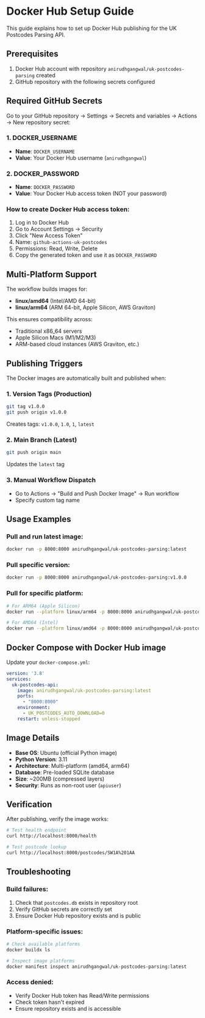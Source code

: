 # Docker Hub Setup Guide

This guide explains how to set up Docker Hub publishing for the UK Postcodes Parsing API.

## Prerequisites

1. Docker Hub account with repository `anirudhgangwal/uk-postcodes-parsing` created
2. GitHub repository with the following secrets configured

## Required GitHub Secrets

Go to your GitHub repository → Settings → Secrets and variables → Actions → New repository secret:

### 1. DOCKER_USERNAME
- **Name**: `DOCKER_USERNAME`
- **Value**: Your Docker Hub username (`anirudhgangwal`)

### 2. DOCKER_PASSWORD
- **Name**: `DOCKER_PASSWORD`
- **Value**: Your Docker Hub access token (NOT your password)

### How to create Docker Hub access token:
1. Log in to Docker Hub
2. Go to Account Settings → Security
3. Click "New Access Token"
4. Name: `github-actions-uk-postcodes`
5. Permissions: Read, Write, Delete
6. Copy the generated token and use it as `DOCKER_PASSWORD`

## Multi-Platform Support

The workflow builds images for:
- **linux/amd64** (Intel/AMD 64-bit)
- **linux/arm64** (ARM 64-bit, Apple Silicon, AWS Graviton)

This ensures compatibility across:
- Traditional x86_64 servers
- Apple Silicon Macs (M1/M2/M3)
- ARM-based cloud instances (AWS Graviton, etc.)

## Publishing Triggers

The Docker images are automatically built and published when:

### 1. Version Tags (Production)
```bash
git tag v1.0.0
git push origin v1.0.0
```
Creates tags: `v1.0.0`, `1.0`, `1`, `latest`

### 2. Main Branch (Latest)
```bash
git push origin main
```
Updates the `latest` tag

### 3. Manual Workflow Dispatch
- Go to Actions → "Build and Push Docker Image" → Run workflow
- Specify custom tag name

## Usage Examples

### Pull and run latest image:
```bash
docker run -p 8000:8000 anirudhgangwal/uk-postcodes-parsing:latest
```

### Pull specific version:
```bash
docker run -p 8000:8000 anirudhgangwal/uk-postcodes-parsing:v1.0.0
```

### Pull for specific platform:
```bash
# For ARM64 (Apple Silicon)
docker run --platform linux/arm64 -p 8000:8000 anirudhgangwal/uk-postcodes-parsing:latest

# For AMD64 (Intel)
docker run --platform linux/amd64 -p 8000:8000 anirudhgangwal/uk-postcodes-parsing:latest
```

## Docker Compose with Docker Hub image

Update your `docker-compose.yml`:

```yaml
version: '3.8'
services:
  uk-postcodes-api:
    image: anirudhgangwal/uk-postcodes-parsing:latest
    ports:
      - "8000:8000"
    environment:
      - UK_POSTCODES_AUTO_DOWNLOAD=0
    restart: unless-stopped
```

## Image Details

- **Base OS**: Ubuntu (official Python image)
- **Python Version**: 3.11
- **Architecture**: Multi-platform (amd64, arm64)
- **Database**: Pre-loaded SQLite database
- **Size**: ~200MB (compressed layers)
- **Security**: Runs as non-root user (`apiuser`)

## Verification

After publishing, verify the image works:

```bash
# Test health endpoint
curl http://localhost:8000/health

# Test postcode lookup
curl http://localhost:8000/postcodes/SW1A%201AA
```

## Troubleshooting

### Build failures:
1. Check that `postcodes.db` exists in repository root
2. Verify GitHub secrets are correctly set
3. Ensure Docker Hub repository exists and is public

### Platform-specific issues:
```bash
# Check available platforms
docker buildx ls

# Inspect image platforms
docker manifest inspect anirudhgangwal/uk-postcodes-parsing:latest
```

### Access denied:
- Verify Docker Hub token has Read/Write permissions
- Check token hasn't expired
- Ensure repository exists and is accessible